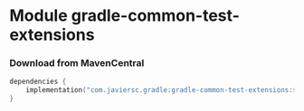 # Module gradle-common-test-extensions

### Download from MavenCentral

```kotlin
dependencies {
    implementation("com.javiersc.gradle:gradle-common-test-extensions:$version")
}
```

